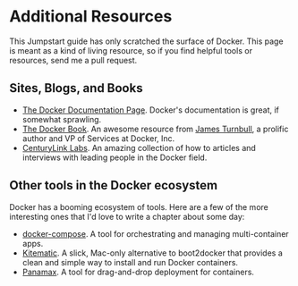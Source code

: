 # Additional Resources

This Jumpstart guide has only scratched the surface of Docker.  This page is meant as a kind of living resource, so if you find helpful tools or resources, send me a pull request.

## Sites, Blogs, and Books

* [The Docker Documentation Page](http://docs.docker.com/userguide/).  Docker's documentation is great, if somewhat sprawling.    
* [The Docker Book](http://www.dockerbook.com/).  An awesome resource from [James Turnbull](http://www.jamesturnbull.net/), a prolific author and VP of Services at Docker, Inc. 
* [CenturyLink Labs](http://www.centurylinklabs.com/).  An amazing collection of how to articles and interviews with leading people in the Docker field.

## Other tools in the Docker ecosystem

Docker has a booming ecosystem of tools.  Here are a few of the more interesting ones that I'd love to write a chapter about some day:

* [docker-compose](https://docs.docker.com/compose/).  A tool for orchestrating and managing multi-container apps.
* [Kitematic](https://kitematic.com/).  A slick, Mac-only alternative to boot2docker that provides a clean and simple way to install and run Docker containers.
* [Panamax](http://panamax.io/).  A tool for drag-and-drop deployment for containers.


